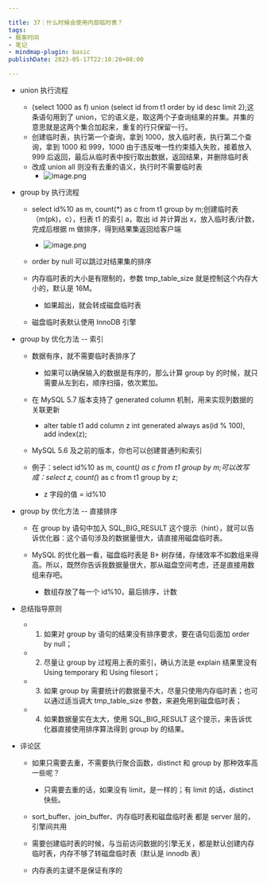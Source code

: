 ```yaml
---

title: 37｜什么时候会使用内部临时表？
tags:
- 极客时间
- 笔记
- mindmap-plugin: basic
publishDate: 2023-05-17T22:10:20+08:00

---
```


- union 执行流程

  - (select 1000 as f) union (select id from t1 order by id desc limit 2);这条语句用到了 union，它的语义是，取这两个子查询结果的并集。并集的意思就是这两个集合加起来，重复的行只保留一行。
  - 创建临时表，执行第一个查询，拿到 1000，放入临时表，执行第二个查询，拿到 1000 和 999，1000 由于违反唯一性约束插入失败，接着放入 999 后返回，最后从临时表中按行取出数据，返回结果，并删除临时表
  - 改成 union all 则没有去重的语义，执行时不需要临时表
    - ![image.png](https://cdn.jsdelivr.net/gh/11ze/static/images/mysql45-37-1.png)


- group by 执行流程

  - select id%10 as m, count(*) as c from t1 group by m;创建临时表（m(pk)，c），扫表 t1 的索引 a，取出 id 并计算出 x，放入临时表/计数，完成后根据 m 做排序，得到结果集返回给客户端
    - ![image.png](https://cdn.jsdelivr.net/gh/11ze/static/images/mysql45-37-2.png)

  - order by null 可以跳过对结果集的排序
  - 内存临时表的大小是有限制的，参数 tmp_table_size 就是控制这个内存大小的，默认是 16M。

    - 如果超出，就会转成磁盘临时表

  - 磁盘临时表默认使用 InnoDB 引擎

- group by 优化方法 -- 索引

  - 数据有序，就不需要临时表排序了

    - 如果可以确保输入的数据是有序的，那么计算 group by 的时候，就只需要从左到右，顺序扫描，依次累加。

  - 在 MySQL 5.7 版本支持了 generated column 机制，用来实现列数据的关联更新

    - alter table t1 add column z int generated always as(id % 100), add index(z);

  - MySQL 5.6 及之前的版本，你也可以创建普通列和索引
  - 例子：select id%10 as m, count(*) as c from t1 group by m;可以改写成：select z, count(*) as c from t1 group by z;

    - z 字段的值 = id%10

- group by 优化方法 -- 直接排序

  - 在 group by 语句中加入 SQL_BIG_RESULT 这个提示（hint），就可以告诉优化器：这个语句涉及的数据量很大，请直接用磁盘临时表。
  - MySQL 的优化器一看，磁盘临时表是 B+ 树存储，存储效率不如数组来得高。所以，既然你告诉我数据量很大，那从磁盘空间考虑，还是直接用数组来存吧。

    - 数组存放了每一个 id%10，最后排序，计数

- 总结指导原则

  - 1. 如果对 group by 语句的结果没有排序要求，要在语句后面加 order by null；
  - 2. 尽量让 group by 过程用上表的索引，确认方法是 explain 结果里没有 Using temporary 和 Using filesort；
  - 3. 如果 group by 需要统计的数据量不大，尽量只使用内存临时表；也可以通过适当调大 tmp_table_size 参数，来避免用到磁盘临时表；
  - 4. 如果数据量实在太大，使用 SQL_BIG_RESULT 这个提示，来告诉优化器直接使用排序算法得到 group by 的结果。

- 评论区

  - 如果只需要去重，不需要执行聚合函数，distinct 和 group by 那种效率高一些呢？

    - 只需要去重的话，如果没有 limit，是一样的；有 limit 的话，distinct 快些。

  - sort_buffer、join_buffer、内存临时表和磁盘临时表 都是 server 层的，引擎间共用
  - 需要创建临时表的时候，与当前访问数据的引擎无关，都是默认创建内存临时表，内存不够了转磁盘临时表（默认是 innodb 表）
  - 内存表的主键不是保证有序的
